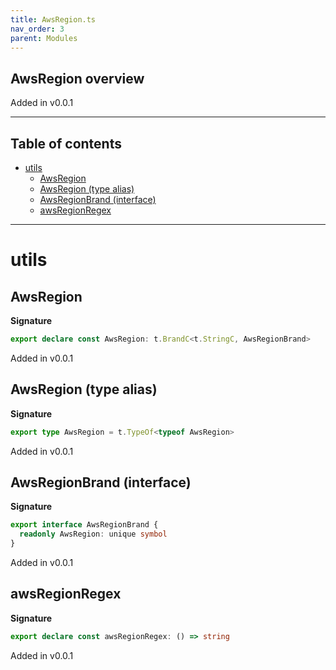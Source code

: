 ```yaml
---
title: AwsRegion.ts
nav_order: 3
parent: Modules
---
```


## AwsRegion overview

Added in v0.0.1

---

<h2 class="text-delta">Table of contents</h2>

- [utils](#utils)
  - [AwsRegion](#awsregion)
  - [AwsRegion (type alias)](#awsregion-type-alias)
  - [AwsRegionBrand (interface)](#awsregionbrand-interface)
  - [awsRegionRegex](#awsregionregex)

---

# utils

## AwsRegion

**Signature**

```ts
export declare const AwsRegion: t.BrandC<t.StringC, AwsRegionBrand>
```

Added in v0.0.1

## AwsRegion (type alias)

**Signature**

```ts
export type AwsRegion = t.TypeOf<typeof AwsRegion>
```

Added in v0.0.1

## AwsRegionBrand (interface)

**Signature**

```ts
export interface AwsRegionBrand {
  readonly AwsRegion: unique symbol
}
```

Added in v0.0.1

## awsRegionRegex

**Signature**

```ts
export declare const awsRegionRegex: () => string
```

Added in v0.0.1
